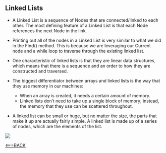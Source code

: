 ## Linked Lists

- A Linked List is a sequence of Nodes that are connected/linked to each other. The most defining feature of a Linked List is that each Node references the next Node in the link.

- Printing out all of the nodes in a Linked List is very similar to what we did in the Find() method. This is because we are leveraging our Current node and a while loop to traverse through the existing linked list.

- One characteristic of linked lists is that they are linear data structures, which means that there is a sequence and an order to how they are constructed and traversed. 

- The biggest differentiator between arrays and linked lists is the way that they use memory in our machines:

    - When an array is created, it needs a certain amount of memory. 
    - Linked lists don’t need to take up a single block of memory; instead, the memory that they use can be scattered throughout.

- A linked list can be small or huge, but no matter the size, the parts that make it up are actually fairly simple. A linked list is made up of a series of nodes, which are the elements of the list.

<img src="diagram.jpeg">







[<===BACK](README.MD)